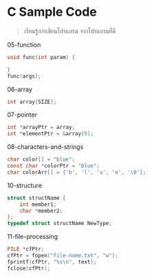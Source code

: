 # C Sample Code #

> เรียนรู้การเขียนโปรแกรม จากโปรแกรมที่ดี

05-function
```c
void func(int param) {

}
func(args);
```

06-array
```c
int array[SIZE];
```

07-pointer
```c
int *arrayPtr = array;
int *elementPtr = &array[0];
```

08-characters-and-strings
```c
char color[] = "blue";
const char *colorPtr = "blue";
char colorArr[] = {'b', 'l', 'u', 'e', '\0'};
```

10-structure
```c
struct structName {
    int member1;
    char *member2;
};
typedef struct structName NewType;
```

11-file-processing
```c
FILE *cfPtr;
cfPtr = fopen("file-name.txt", "w");
fprintf(cfPtr, "%s\n", text);
fclose(cfPtr);
```
